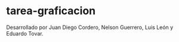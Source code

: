 # tarea-graficacion
Desarrollado por Juan Diego Cordero, Nelson Guerrero, Luis León y Eduardo Tovar.
